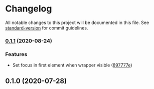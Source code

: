 # Changelog

All notable changes to this project will be documented in this file. See [standard-version](https://github.com/conventional-changelog/standard-version) for commit guidelines.

### [0.1.1](https://github.com/vue-a11y/vue-focus-loop/compare/v0.1.0...v0.1.1) (2020-08-24)


### Features

* Set focus in first element when wrapper visible ([897777e](https://github.com/vue-a11y/vue-focus-loop/commit/897777e88cc8370dd945d1cb856c90d8a156cc00))

## 0.1.0 (2020-07-28)
